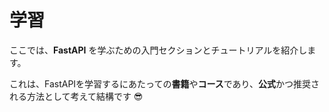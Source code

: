 # 学習

ここでは、**FastAPI** を学ぶための入門セクションとチュートリアルを紹介します。

これは、FastAPIを学習するにあたっての**書籍**や**コース**であり、**公式**かつ推奨される方法として考えて結構です 😎

